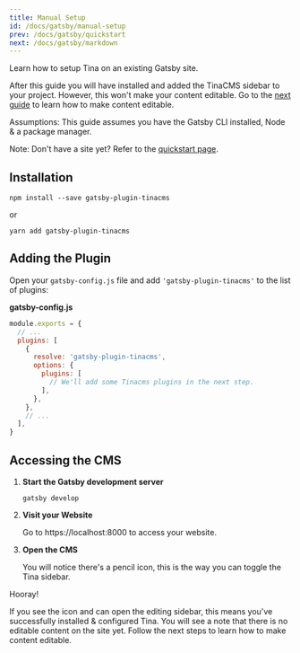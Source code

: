 ```yaml
---
title: Manual Setup
id: /docs/gatsby/manual-setup
prev: /docs/gatsby/quickstart
next: /docs/gatsby/markdown
---
```


Learn how to setup Tina on an existing Gatsby site.

After this guide you will have installed and added the TinaCMS sidebar to your project. However, this won't make your content editable. Go to the [next guide](/docs/gatsby/markdown) to learn how to make content editable.

Assumptions: This guide assumes you have the Gatsby CLI installed, Node & a package manager.

Note: Don't have a site yet? Refer to the [quickstart page](/docs/gatsby/quickstart).

## Installation

```
npm install --save gatsby-plugin-tinacms
```

or

```
yarn add gatsby-plugin-tinacms
```

## Adding the Plugin

Open your `gatsby-config.js` file and add `'gatsby-plugin-tinacms'` to the list of plugins:

**gatsby-config.js**

```javascript
module.exports = {
  // ...
  plugins: [
    {
      resolve: 'gatsby-plugin-tinacms',
      options: {
        plugins: [
          // We'll add some Tinacms plugins in the next step.
        ],
      },
    },
    // ...
  ],
}
```

## Accessing the CMS

1. **Start the Gatsby development server**

   ```
   gatsby develop
   ```

1. **Visit your Website**

   Go to https://localhost:8000 to access your website.

1. **Open the CMS**

   You will notice there's a pencil icon, this is the way you can toggle the Tina sidebar.

Hooray!

If you see the icon and can open the editing sidebar, this means you've successfully installed & configured Tina. You will see a note that there is no editable content on the site yet. Follow the next steps to learn how to make content editable.
